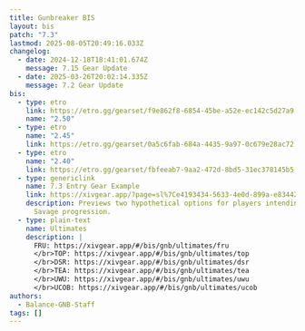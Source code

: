 ```yaml
---
title: Gunbreaker BIS
layout: bis
patch: "7.3"
lastmod: 2025-08-05T20:49:16.033Z
changelog:
  - date: 2024-12-18T18:41:01.674Z
    message: 7.15 Gear Update
  - date: 2025-03-26T20:02:14.335Z
    message: 7.2 Gear Update
bis:
  - type: etro
    link: https://etro.gg/gearset/f9e862f8-6854-45be-a52e-ec142c5d27a9
    name: "2.50"
  - type: etro
    name: "2.45"
    link: https://etro.gg/gearset/0a5c6fab-684a-4435-9a97-0c679e28ac72
  - type: etro
    name: "2.40"
    link: https://etro.gg/gearset/fbfeeab7-9aa2-472d-8bd5-31ec378145b5
  - type: genericlink
    name: 7.3 Entry Gear Example
    link: https://xivgear.app/?page=sl%7Ce4193434-5633-4e0d-899a-e8344229230a
    description: Previews two hypothetical options for players intending to start
      Savage progression.
  - type: plain-text
    name: Ultimates
    description: |
      FRU: https://xivgear.app/#/bis/gnb/ultimates/fru
      </br>TOP: https://xivgear.app/#/bis/gnb/ultimates/top
      </br>DSR: https://xivgear.app/#/bis/gnb/ultimates/dsr
      </br>TEA: https://xivgear.app/#/bis/gnb/ultimates/tea
      </br>UWU: https://xivgear.app/#/bis/gnb/ultimates/uwu
      </br>UCOB: https://xivgear.app/#/bis/gnb/ultimates/ucob
authors:
  - Balance-GNB-Staff
tags: []
---
```

